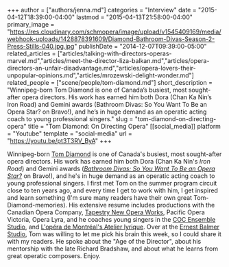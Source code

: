 +++
author = ["authors/jenna.md"]
categories = "Interview"
date = "2015-04-12T18:39:00-04:00"
lastmod = "2015-04-13T21:58:00-04:00"
primary_image = "https://res.cloudinary.com/schmopera/image/upload/v1545409169/media/webhook-uploads/1428878391609/Diamond-Bathroom-Divas-Season-2-Press-Stills-040.jpg.jpg"
publishDate = "2014-12-07T09:39:00-05:00"
related_articles = ["articles/talking-with-directors-operas-marvel.md","articles/meet-the-director-liza-balkan.md","articles/opera-directors-an-unfair-disadvantage.md","articles/opera-lovers-their-unpopular-opinions.md","articles/mrozewski-delight-wonder.md"]
related_people = ["scene/people/tom-diamond.md"]
short_description = "Winnipeg-born Tom Diamond is one of Canada’s busiest, most sought-after opera directors. His work has earned him both Dora (Chan Ka Nin’s Iron Road) and Gemini awards (Bathroom Divas: So You Want To Be an Opera Star? on Bravo!), and he’s in huge demand as an operatic acting coach to young professional singers."
slug = "tom-diamond-on-directing-opera"
title = "Tom Diamond: On Directing Opera"
[[social_media]]
platform = "Youtube"
template = "social-media"
url = "https://youtu.be/pt3T3RV_ByA"
+++

Winnipeg-born [Tom Diamond](http://www.catalysttcm.com/tomdiamond.html) is one of Canada's busiest, most sought-after opera directors. His work has earned him both Dora (Chan Ka Nin's _Iron Road_) and Gemini awards ([_Bathroom Divas: So You Want To Be an Opera Star?_](http://www.youtube.com/watch?v=nNr3dUKocPU) on Bravo!), and he's in huge demand as an operatic acting coach to young professional singers. I first met Tom on the summer program circuit close to ten years ago, and every time I get to work with him, I get inspired and learn something (I'm sure many readers have their own great Tom-Diamond-memories). His extensive resume includes productions with the Canadian Opera Company, [Tapestry New Opera Works](https://tapestryopera.com/tom-diamond), Pacific Opera Victoria, Opera Lyra, and he coaches young singers in the [COC Ensemble Studio](http://www.coc.ca/AboutTheCOC/CompanyMembers/EnsembleStudio.aspx), and [L'opéra de Montréal's Atelier lyrique](http://www.operademontreal.com/en/emerging-artists/atelier-lyrique). Over at the [Ernest Balmer Studio](https://tapestryopera.com/rent), Tom was willing to let me pick his brain this week, so I could share it with my readers. He spoke about the "Age of the Director", about his mentorship with the late Richard Bradshaw, and about what he learns from great operatic composers. Enjoy.
